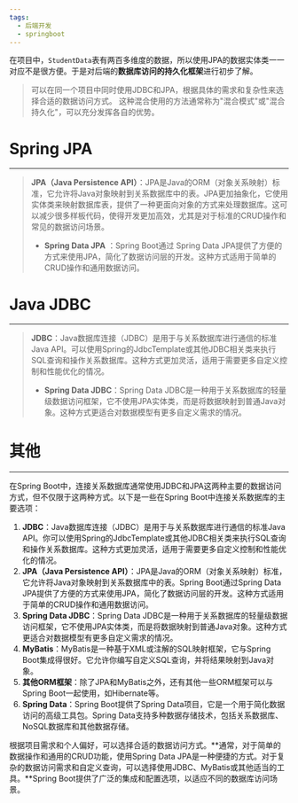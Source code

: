 ```yaml
---
tags:
  - 后端开发
  - springboot
---
```

在项目中，`StudentData`表有两百多维度的数据，所以使用JPA的数据实体类一一对应不是很方便。于是对后端的**数据库访问的持久化框架**进行初步了解。

>可以在同一个项目中同时使用JDBC和JPA，根据具体的需求和复杂性来选择合适的数据访问方式。
这种混合使用的方法通常称为"混合模式"或"混合持久化"，可以充分发挥各自的优势。

# Spring JPA
---
>**JPA（Java Persistence API）**：JPA是Java的ORM（对象关系映射）标准，它允许将Java对象映射到关系数据库中的表。JPA更加抽象化，它使用实体类来映射数据库表，提供了一种更面向对象的方式来处理数据库。这可以减少很多样板代码，使得开发更加高效，尤其是对于标准的CRUD操作和常见的数据访问场景。
>- **Spring Data JPA** ：Spring Boot通过 Spring Data JPA提供了方便的方式来使用JPA，简化了数据访问层的开发。这种方式适用于简单的CRUD操作和通用数据访问。



# Java JDBC
---
>**JDBC**：Java数据库连接（JDBC）是用于与关系数据库进行通信的标准Java API。可以使用Spring的JdbcTemplate或其他JDBC相关类来执行SQL查询和操作关系数据库。这种方式更加灵活，适用于需要更多自定义控制和性能优化的情况。
>- **Spring Data JDBC**：Spring Data JDBC是一种用于关系数据库的轻量级数据访问框架，它不使用JPA实体类，而是将数据映射到普通Java对象。这种方式更适合对数据模型有更多自定义需求的情况。

# 其他
---
在Spring Boot中，连接关系数据库通常使用JDBC和JPA这两种主要的数据访问方式，但不仅限于这两种方式。以下是一些在Spring Boot中连接关系数据库的主要选项：

1. **JDBC**：Java数据库连接（JDBC）是用于与关系数据库进行通信的标准Java API。你可以使用Spring的JdbcTemplate或其他JDBC相关类来执行SQL查询和操作关系数据库。这种方式更加灵活，适用于需要更多自定义控制和性能优化的情况。
2. **JPA（Java Persistence API）**：JPA是Java的ORM（对象关系映射）标准，它允许将Java对象映射到关系数据库中的表。Spring Boot通过Spring Data JPA提供了方便的方式来使用JPA，简化了数据访问层的开发。这种方式适用于简单的CRUD操作和通用数据访问。
3. **Spring Data JDBC**：Spring Data JDBC是一种用于关系数据库的轻量级数据访问框架，它不使用JPA实体类，而是将数据映射到普通Java对象。这种方式更适合对数据模型有更多自定义需求的情况。
4. **MyBatis**：MyBatis是一种基于XML或注解的SQL映射框架，它与Spring Boot集成得很好。它允许你编写自定义SQL查询，并将结果映射到Java对象。
5. **其他ORM框架**：除了JPA和MyBatis之外，还有其他一些ORM框架可以与Spring Boot一起使用，如Hibernate等。
6. **Spring Data**：Spring Boot提供了Spring Data项目，它是一个用于简化数据访问的高级工具包。Spring Data支持多种数据存储技术，包括关系数据库、NoSQL数据库和其他数据存储。

根据项目需求和个人偏好，可以选择合适的数据访问方式。**通常，对于简单的数据操作和通用的CRUD功能，使用Spring Data JPA是一种便捷的方式。对于复杂的数据访问需求和自定义查询，可以选择使用JDBC、MyBatis或其他适当的工具。**Spring Boot提供了广泛的集成和配置选项，以适应不同的数据库访问场景。